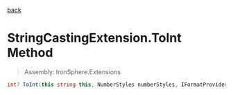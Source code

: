 ﻿

[back](/IronSphere.Extensions/types/StringCastingExtension)

# StringCastingExtension.ToInt Method

> Assembly: IronSphere.Extensions

```csharp
int? ToInt(this string this, NumberStyles numberStyles, IFormatProvider formatProvider)
```



 